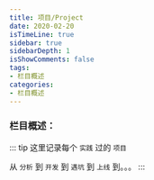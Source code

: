 ```yaml
---
title: 项目/Project
date: 2020-02-20
isTimeLine: true
sidebar: true
sidebarDepth: 1
isShowComments: false
tags:
- 栏目概述
categories:
- 栏目概述
---
```


### 栏目概述：

::: tip
这里记录每个 `实践` 过的 `项目` <br>

从 `分析` 到 `开发` 到 `遇坑` 到 `上线` 到。。。
:::